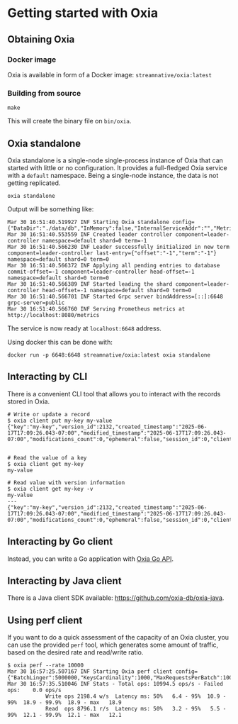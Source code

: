 # Getting started with Oxia

## Obtaining Oxia

### Docker image

Oxia is available in form of a Docker image: `streamnative/oxia:latest`


### Building from source

```shell
make
```

This will create the binary file on `bin/oxia`.

## Oxia standalone

Oxia standalone is a single-node single-process instance of Oxia that can started with little or no configuration.
It provides a full-fledged Oxia service with a `default` namespace. Being a single-node instance, the data is not
getting replicated.

```shell
oxia standalone
```

Output will be something like:

```
Mar 30 16:51:40.519927 INF Starting Oxia standalone config={"DataDir":"./data/db","InMemory":false,"InternalServiceAddr":"","MetricsServiceAddr":"0.0.0.0:8080","NotificationsRetentionTime":3600000000000,"NumShards":1,"PublicServiceAddr":"0.0.0.0:6648","WalDir":"./data/wal","WalRetentionTime":3600000000000}
Mar 30 16:51:40.553559 INF Created leader controller component=leader-controller namespace=default shard=0 term=-1
Mar 30 16:51:40.566230 INF Leader successfully initialized in new term component=leader-controller last-entry={"offset":"-1","term":"-1"} namespace=default shard=0 term=0
Mar 30 16:51:40.566372 INF Applying all pending entries to database commit-offset=-1 component=leader-controller head-offset=-1 namespace=default shard=0 term=0
Mar 30 16:51:40.566389 INF Started leading the shard component=leader-controller head-offset=-1 namespace=default shard=0 term=0
Mar 30 16:51:40.566701 INF Started Grpc server bindAddress=[::]:6648 grpc-server=public
Mar 30 16:51:40.566760 INF Serving Prometheus metrics at http://localhost:8080/metrics
```

The service is now ready at `localhost:6648` address.

Using docker this can be done with:

```shell
docker run -p 6648:6648 streamnative/oxia:latest oxia standalone
```

## Interacting by CLI

There is a convenient CLI tool that allows you to interact with the records stored in Oxia.

```shell
# Write or update a record
$ oxia client put my-key my-value
{"key":"my-key","version_id":2132,"created_timestamp":"2025-06-17T17:09:26.043-07:00","modified_timestamp":"2025-06-17T17:09:26.043-07:00","modifications_count":0,"ephemeral":false,"session_id":0,"client_identity":""}


# Read the value of a key
$ oxia client get my-key
my-value

# Read value with version information
$ oxia client get my-key -v
my-value
---
{"key":"my-key","version_id":2132,"created_timestamp":"2025-06-17T17:09:26.043-07:00","modified_timestamp":"2025-06-17T17:09:26.043-07:00","modifications_count":0,"ephemeral":false,"session_id":0,"client_identity":""}
```

## Interacting by Go client

Instead, you can write a Go application with [Oxia Go API](client/go-api.md).

## Interacting by Java client

There is a Java client SDK available: https://github.com/oxia-db/oxia-java.

## Using perf client

If you want to do a quick assessment of the capacity of an Oxia cluster, you can use the provided `perf` tool, which
generates some amount of traffic, based on the desired rate and read/write ratio.


```shell
$ oxia perf --rate 10000
Mar 30 16:57:25.507167 INF Starting Oxia perf client config={"BatchLinger":5000000,"KeysCardinality":1000,"MaxRequestsPerBatch":1000,"ReadPercentage":80,"RequestRate":10000,"RequestTimeout":30000000000,"ServiceAddr":"localhost:6648","ValueSize":128}
Mar 30 16:57:35.510046 INF Stats - Total ops: 10994.5 ops/s - Failed ops:    0.0 ops/s
			Write ops 2198.4 w/s  Latency ms: 50%   6.4 - 95%  10.9 - 99%  18.9 - 99.9%  18.9 - max   18.9
			Read  ops 8796.1 r/s  Latency ms: 50%   3.2 - 95%   5.5 - 99%  12.1 - 99.9%  12.1 - max   12.1
```
